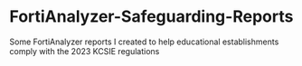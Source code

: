 # FortiAnalyzer-Safeguarding-Reports
Some FortiAnalyzer reports I created to help educational establishments comply with the 2023 KCSIE regulations
